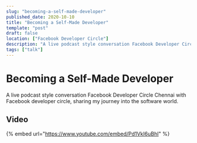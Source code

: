 ```yaml
---
slug: "becoming-a-self-made-developer"
published_date: 2020-10-10
title: "Becoming a Self-Made Developer"
template: "post"
draft: false
location: ["Facebook Developer Circle"]
description: "A live podcast style conversation Facebook Developer Circle Chennai with Facebook developer circle, sharing my journey into the software world."
tags: ["talk"]
---
```


# Becoming a Self-Made Developer

A live podcast style conversation Facebook Developer Circle Chennai with Facebook developer circle, sharing my journey into the software world.

## Video

{% embed url="https://www.youtube.com/embed/Pd1VkI6uBhI" %}

